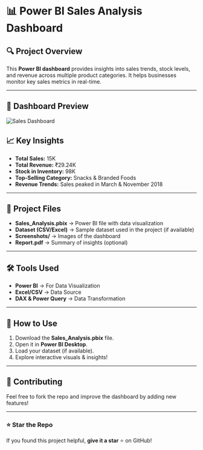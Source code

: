 # 📊 Power BI Sales Analysis Dashboard  

## 🔍 Project Overview  
This **Power BI dashboard** provides insights into sales trends, stock levels, and revenue across multiple product categories. It helps businesses monitor key sales metrics in real-time.  

---

## 📸 Dashboard Preview  
![Sales Dashboard](https://github.com/user-attachments/assets/cf1808a7-91d3-43fe-bd62-38dc89f3e709)


## 📈 Key Insights  
- **Total Sales:** 15K  
- **Total Revenue:** ₹29.24K  
- **Stock in Inventory:** 98K  
- **Top-Selling Category:** Snacks & Branded Foods  
- **Revenue Trends:** Sales peaked in March & November 2018  

---

## 📂 Project Files  
- **Sales_Analysis.pbix** → Power BI file with data visualization  
- **Dataset (CSV/Excel)** → Sample dataset used in the project (if available)  
- **Screenshots/** → Images of the dashboard  
- **Report.pdf** → Summary of insights (optional)  

---

## 🛠️ Tools Used  
- **Power BI** → For Data Visualization  
- **Excel/CSV** → Data Source  
- **DAX & Power Query** → Data Transformation  

---

## 🚀 How to Use  
1. Download the **Sales_Analysis.pbix** file.  
2. Open it in **Power BI Desktop**.  
3. Load your dataset (if available).  
4. Explore interactive visuals & insights!  

---

## 📢 Contributing  
Feel free to fork the repo and improve the dashboard by adding new features!  

---

### ⭐ Star the Repo  
If you found this project helpful, **give it a star** ⭐ on GitHub!  

